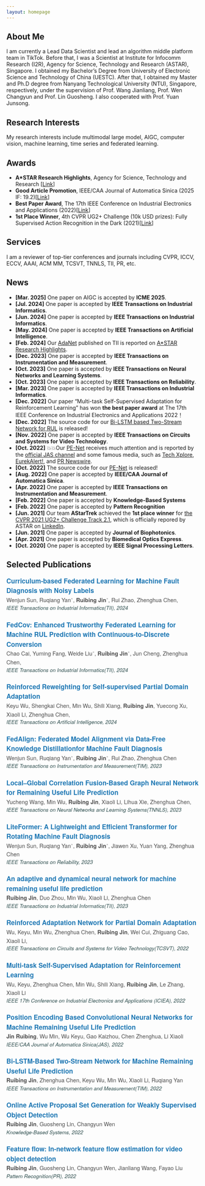 ```yaml
---
layout: homepage
---
```


## About Me
I am currently a Lead Data Scientist and lead an algorithm middle platform team in TikTok. Before that, I was a Scientist at Institute for Infocomm Research (I2R), Agency for Science, Technology and Research (ASTAR), Singapore. I obtained my Bachelor’s Degree from University of Electronic Science and Technology of China (UESTC). After that, I obtained my Master and Ph.D degree from Nanyang Technological University (NTU), Singapore, respectively, under the supervision of Prof. Wang Jianliang, Prof. Wen Changyun and Prof. Lin Guosheng. I also cooperated with Prof. Yuan Junsong.

## Research Interests
My research interests include multimodal large model, AIGC, computer vision, machine learning, time series and federated learning.

## Awards
- **A*STAR Research Highlights**, Agency for Science, Technology and Research \[[Link](https://research.a-star.edu.sg/articles/highlights/seamless-operations-with-machine-health-checks/)\]
- **Good Article Promotion**, IEEE/CAA Journal of Automatica Sinica (2025 IF: 19.2)\[[Link](https://mp.weixin.qq.com/s/Mua13qe4LJqt1AwZ2XHFYQ)\] 
- **Best Paper Award**, The 17th IEEE Conference on Industrial Electronics and Applications (2022)\[[Link](https://www.ieeeiciea.org/2022/)\]
- **1st Place Winner**, 4th CVPR UG2+ Challenge (10k USD prizes): Fully Supervised Action Recognition in the Dark (2021)\[[Link](http://cvpr2022.ug2challenge.org/program21/leaderboard21_t2.html)\]

## Services
I am a reviewer of top-tier conferences and journals including CVPR, ICCV, ECCV, AAAI, ACM MM, TCSVT, TNNLS, TII, PR, etc.

## News
<div class="news-section">
<ul>
  <li><strong>[Mar. 2025]</strong> One paper on AIGC is accepted by <strong>ICME 2025</strong>.</li> 
  <li><strong>[Jul. 2024]</strong> One paper is accepted by <strong>IEEE Transactions on Industrial Informatics</strong>.</li> 
  <li><strong>[Jun. 2024]</strong> One paper is accepted by <strong>IEEE Transactions on Industrial Informatics</strong>.</li> 
  <li><strong>[May. 2024]</strong> One paper is accepted by <strong>IEEE Transactions on Artificial Intelligence</strong>.</li> 
  <li><strong>[Feb. 2024]</strong> Our <a href="https://ieeexplore.ieee.org/abstract/document/10065450">AdaNet</a> published on TII is reported on <a href="https://research.a-star.edu.sg/articles/highlights/seamless-operations-with-machine-health-checks/">A*STAR Research Highlights</a>.</li> 
  <li><strong>[Dec. 2023]</strong> One paper is accepted by <strong>IEEE Transactions on Instrumentation and Measurement</strong>.</li> 
  <li><strong>[Oct. 2023]</strong> One paper is accepted by <strong>IEEE Transactions on Neural Networks and Learning Systems</strong>.</li> 
  <li><strong>[Oct. 2023]</strong> One paper is accepted by <strong>IEEE Transactions on Reliability</strong>.</li> 
  <li><strong>[Mar. 2023]</strong> One paper is accepted by <strong>IEEE Transactions on Industrial Informatics</strong>.</li> 
  <li><strong>[Dec. 2022]</strong> Our paper “Multi-task Self-Supervised Adaptation for Reinforcement Learning” has won <strong>the best paper award</strong> at The 17th IEEE Conference on Industrial Electronics and Applications 2022！</li> 
  <li><strong>[Dec. 2022]</strong> The source code for our <a href="https://github.com/ruibing-jin/Bi_LSTM_TS">Bi-LSTM based Two-Stream Network for RUL</a> is released!</li> 
  <li><strong>[Nov. 2022]</strong> One paper is accepted by <strong>IEEE Transactions on Circuits and Systems for Video Technology</strong>.</li> 
  <li><strong>[Oct. 2022]</strong> 💥💥Our <a href="https://ieeexplore.ieee.org/document/9849459">PE-Net</a> receives much attention and is reported by the <a href="https://mp.weixin.qq.com/s/Mua13qe4LJqt1AwZ2XHFYQ">official JAS channel</a> and some famous media, such as <a href="https://techxplore.com/news/2022-10-convolutional-neural-network-framework-life.amp">Tech Xplore</a>, <a href="https://www.eurekalert.org/news-releases/968147">EurekAlert!</a>, and <a href="https://www.prnewswire.com/news-releases/new-study-in-ieeecaa-journal-of-automatica-sinica-describes-convolutional-neural-network-framework-to-predict-remaining-useful-life-in-machines-301654980.html">PR Newswire</a>.</li> 
  <li><strong>[Oct. 2022]</strong> The source code for our <a href="https://github.com/ruibing-jin/PE-Net">PE-Net</a> is released!</li> 
  <li><strong>[Aug. 2022]</strong> One paper is accepted by <strong>IEEE/CAA Journal of Automatica Sinica</strong>.</li> 
  <li><strong>[Apr. 2022]</strong> One paper is accepted by <strong>IEEE Transactions on Instrumentation and Measurement</strong>.</li> 
  <li><strong>[Feb. 2022]</strong> One paper is accepted by <strong>Knowledge-Based Systems</strong></li> 
  <li><strong>[Feb. 2022]</strong> One paper is accepted by <strong>Pattern Recognition</strong></li> 
  <li><strong>[Jun. 2021]</strong> Our team <strong>AStarTrek</strong> achieved the <strong>1st place winner</strong> for <a href="http://cvpr2022.ug2challenge.org/program21/leaderboard21_t2.html">the CVPR 2021 UG2+ Challenge Track 2.1</a>, which is officially repored by ASTAR on <a href="https://www.linkedin.com/feed/update/urn:li:activity:6805305218507657216/">LinkedIn</a>.</li> 
  <li><strong>[Jun. 2021]</strong> One paper is accepted by <strong>Journal of Biophotonics</strong>.</li> 
  <li><strong>[Apr. 2021]</strong> One paper is accepted by <strong>Biomedical Optics Express</strong>.</li> 
  <li><strong>[Oct. 2020]</strong> One paper is accepted by <strong>IEEE Signal Processing Letters</strong>.</li> 
</ul>
</div>

## Selected Publications

<div class="paper" style="font-family:'Helvetica Neue',Helvetica,Arial,sans-serif; line-height:1.5; margin-bottom:16px;">
  <p style="margin:0; font-size:17px; font-weight:600; color:#2c3e50;">
    <span style="color:#1f78b4;">Curriculum-based Federated Learning for Machine Fault Diagnosis
with Noisy Labels</span>
  </p>
  <p style="margin:0; font-size:14.5px; color:#4d4d4d;">
    Wenjun Sun, 
    Ruqiang Yan<span style="color:#aaa;">*</span>, 
    <strong>Ruibing Jin</strong><span style="color:#aaa;">*</span>, 
    Rui Zhao, Zhenghua Chen,
  </p>
  <p style="margin:0; font-size:13.5px; color:#2f4f4f;">
    <em>IEEE Transactions on Industrial Informatics(TII), 2024</em>
  </p>

  <br>

<div class="paper" style="font-family:'Helvetica Neue',Helvetica,Arial,sans-serif; line-height:1.5; margin-bottom:16px;">
  <p style="margin:0; font-size:17px; font-weight:600; color:#2c3e50;">
    <span style="color:#1f78b4;">FedCov: Enhanced Trustworthy Federated Learning for
Machine RUL Prediction with Continuous-to-Discrete Conversion</span>
  </p>
  <p style="margin:0; font-size:14.5px; color:#4d4d4d;">
    Chao Cai, Yuming Fang, 
    Weide Liu<span style="color:#aaa;">*</span>, 
    <strong>Ruibing Jin</strong><span style="color:#aaa;">*</span>, 
    Jun Cheng, Zhenghua Chen,
  </p>
  <p style="margin:0; font-size:13.5px; color:#2f4f4f;">
    <em>IEEE Transactions on Industrial Informatics(TII), 2024</em>
  </p>

  <br>

  <p style="margin:0; font-size:17px; font-weight:600; color:#2c3e50;">
    <span style="color:#1f78b4;">Reinforced Reweighting for
Self-supervised Partial Domain Adaptation</span> 
  </p>
  <p style="margin:0; font-size:14.5px; color:#4d4d4d;">
    Keyu Wu, Shengkai Chen, Min Wu, Shili Xiang,  
    <strong>Ruibing Jin</strong>, 
    Yuecong Xu, Xiaoli Li, Zhenghua Chen,
  </p>
  <p style="margin:0; font-size:13.5px; color:#2f4f4f;">
    <em>IEEE Transactions on Artificial Intelligence, 2024</em>
  </p>

  <br>

  <p style="margin:0; font-size:17px; font-weight:600; color:#2c3e50;">
    <span style="color:#1f78b4;">FedAlign: Federated Model Alignment via Data-Free Knowledge Distillationfor Machine Fault Diagnosis</span> 
  </p>
  <p style="margin:0; font-size:14.5px; color:#4d4d4d;">
    Wenjun Sun, 
    Ruqiang Yan<span style="color:#aaa;">*</span>, 
    <strong>Ruibing Jin</strong><span style="color:#aaa;">*</span>, 
    Rui Zhao, Zhenghua Chen
  </p>
  <p style="margin:0; font-size:13.5px; color:#2f4f4f;">
    <em>IEEE Transactions on Instrumentation and Measurement(TIM), 2023</em>
  </p>

  <br>

  <p style="margin:0; font-size:17px; font-weight:600; color:#2c3e50;">
    <span style="color:#1f78b4;">Local–Global Correlation Fusion-Based Graph Neural
Network for Remaining Useful Life Prediction</span> 
  </p>
  <p style="margin:0; font-size:14.5px; color:#4d4d4d;">
    Yucheng Wang, Min Wu,
    <strong>Ruibing Jin</strong>, 
    Xiaoli Li, Lihua Xie, Zhenghua Chen,
  </p>
  <p style="margin:0; font-size:13.5px; color:#2f4f4f;">
    <em>IEEE Transactions on Neural Networks and Learning Systems(TNNLS), 2023</em>
  </p>

  <br>

<p style="margin:0; font-size:17px; font-weight:600; color:#2c3e50;">
    <span style="color:#1f78b4;">LiteFormer: A Lightweight and Efficient Transformer for Rotating Machine Fault Diagnosis</span>
  </p>
  <p style="margin:0; font-size:14.5px; color:#4d4d4d;">
    Wenjun Sun, 
    Ruqiang Yan<span style="color:#aaa;">*</span>, 
    <strong>Ruibing Jin</strong><span style="color:#aaa;">*</span>, 
    Jiawen Xu, Yuan Yang, Zhenghua Chen
  </p>
  <p style="margin:0; font-size:13.5px; color:#2f4f4f;">
    <em>IEEE Transactions on Reliability, 2023</em>
  </p>

  <br>

  <p style="margin:0; font-size:17px; font-weight:600; color:#2c3e50;">
    <span style="color:#1f78b4;">An adaptive and dynamical neural network for machine remaining useful life prediction</span>
  </p>
  <p style="margin:0; font-size:14.5px; color:#4d4d4d;">
    <strong>Ruibing Jin</strong>, 
    Duo Zhou, Min Wu, Xiaoli Li, Zhenghua Chen
  </p>
  <p style="margin:0; font-size:13.5px; color:#2f4f4f;">
    <em>IEEE Transactions on Industrial Informatics(TII), 2023</em>
  </p>

  <br>

   <p style="margin:0; font-size:17px; font-weight:600; color:#2c3e50;">
    <span style="color:#1f78b4;">Reinforced Adaptation Network for Partial
Domain Adaptation</span>
  </p>
  <p style="margin:0; font-size:14.5px; color:#4d4d4d;">
    Wu, Keyu, Min Wu, Zhenghua Chen,
    <strong>Ruibing Jin</strong>, 
    Wei Cui, Zhiguang Cao, Xiaoli Li,
  </p>
  <p style="margin:0; font-size:13.5px; color:#2f4f4f;">
    <em>IEEE Transactions on Circuits and Systems for Video Technology(TCSVT), 2022</em>
  </p>

  <br> 

   <p style="margin:0; font-size:17px; font-weight:600; color:#2c3e50;">
    <span style="color:#1f78b4;">Multi-task Self-Supervised Adaptation for
Reinforcement Learning</span>
  </p>
  <p style="margin:0; font-size:14.5px; color:#4d4d4d;">
    Wu, Keyu, Zhenghua Chen, Min Wu, Shili Xiang,
    <strong>Ruibing Jin</strong>, 
    Le Zhang, Xiaoli Li
  </p>
  <p style="margin:0; font-size:13.5px; color:#2f4f4f;">
    <em>IEEE 17th Conference on Industrial Electronics and Applications (ICIEA), 2022</em>
  </p>

  <br> 

  <p style="margin:0; font-size:17px; font-weight:600; color:#2c3e50;">
    <span style="color:#1f78b4;">Position Encoding Based Convolutional Neural Networks for Machine Remaining Useful Life Prediction</span>
  </p>
  <p style="margin:0; font-size:14.5px; color:#4d4d4d;">
    <strong>Jin Ruibing</strong>, 
    Wu Min, Wu Keyu, Gao Kaizhou, Chen Zhenghua, Li Xiaoli
  </p>
  <p style="margin:0; font-size:13.5px; color:#2f4f4f;">
    <em>IEEE/CAA Journal of Automatica Sinica(JAS), 2022</em>
  </p>

  <br>

  <p style="margin:0; font-size:17px; font-weight:600; color:#2c3e50;">
    <span style="color:#1f78b4;">Bi-LSTM-Based Two-Stream Network for Machine Remaining Useful Life Prediction</span>
  </p>
  <p style="margin:0; font-size:14.5px; color:#4d4d4d;">
    <strong>Ruibing Jin</strong>, 
    Zhenghua Chen, Keyu Wu, Min Wu, Xiaoli Li, Ruqiang Yan
  </p>
  <p style="margin:0; font-size:13.5px; color:#2f4f4f;">
    <em>IEEE Transactions on Instrumentation and Measurement(TIM), 2022</em>
  </p>

  <br>

  <p style="margin:0; font-size:17px; font-weight:600; color:#2c3e50;">
    <span style="color:#1f78b4;">Online Active Proposal Set Generation for Weakly Supervised Object Detection</span>
  </p>
  <p style="margin:0; font-size:14.5px; color:#4d4d4d;">
    <strong>Ruibing Jin</strong>, 
    Guosheng Lin, Changyun Wen
  </p>
  <p style="margin:0; font-size:13.5px; color:#2f4f4f;">
    <em>Knowledge-Based Systems, 2022</em>
  </p>

  <br>

  <p style="margin:0; font-size:17px; font-weight:600; color:#2c3e50;">
    <span style="color:#1f78b4;">Feature flow: In-network feature flow estimation for video object detection</span>
  </p>
  <p style="margin:0; font-size:14.5px; color:#4d4d4d;">
    <strong>Ruibing Jin</strong>, 
    Guosheng Lin, Changyun Wen, Jianliang Wang, Fayao Liu
  </p>
  <p style="margin:0; font-size:13.5px; color:#2f4f4f;">
    <em>Pattern Recognition(PR), 2022</em>
  </p>

</div>
